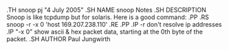 .TH snoop pj "4 July 2005"
.SH NAME
snoop Notes
.SH DESCRIPTION
Snoop is like tcpdump but for solaris. Here is a good command:
.PP
.RS
snoop -r -x 0 'host 169.207.238.110'
.RE
.PP
.IP -r
don't resolve ip addresses
.IP "-x 0"
show ascii & hex packet data, starting at the 0th byte of the packet.
.SH AUTHOR
Paul Jungwirth
